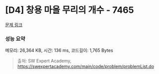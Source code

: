 # [D4] 창용 마을 무리의 개수 - 7465 

[문제 링크](https://swexpertacademy.com/main/code/problem/problemDetail.do?contestProbId=AWngfZVa9XwDFAQU) 

### 성능 요약

메모리: 26,364 KB, 시간: 136 ms, 코드길이: 1,765 Bytes



> 출처: SW Expert Academy, https://swexpertacademy.com/main/code/problem/problemList.do